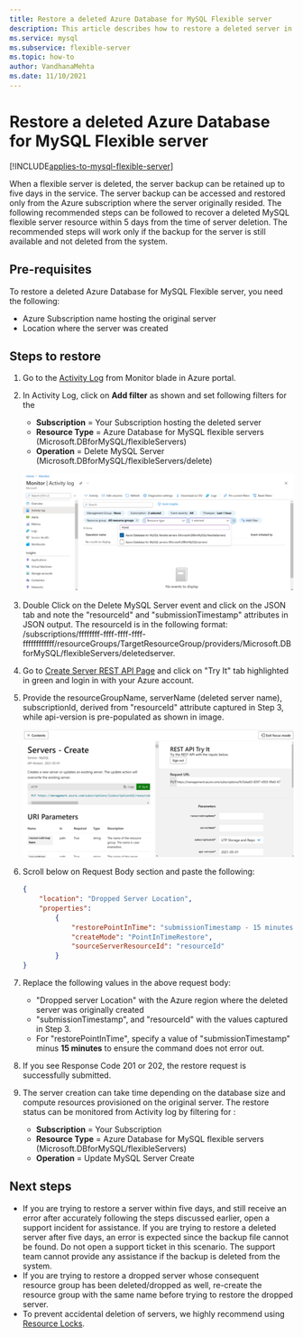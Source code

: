 ```yaml
---
title: Restore a deleted Azure Database for MySQL Flexible server
description: This article describes how to restore a deleted server in Azure Database for MySQL Flexible server using the Azure portal.
ms.service: mysql
ms.subservice: flexible-server
ms.topic: how-to
author: VandhanaMehta
ms.date: 11/10/2021
---
```


# Restore a deleted Azure Database for MySQL Flexible server

[!INCLUDE[applies-to-mysql-flexible-server](../includes/applies-to-mysql-flexible-server.md)]

When a flexible server is deleted, the server backup can be retained up to five days in the service. The server backup can be accessed and restored only from the Azure subscription where the server originally resided. The following recommended steps can be followed to recover a deleted MySQL flexible server resource within 5 days from the time of server deletion. The recommended steps will work only if the backup for the server is still available and not deleted from the system.

## Pre-requisites
To restore a deleted Azure Database for MySQL Flexible server, you need the following:
- Azure Subscription name hosting the original server
- Location where the server was created

## Steps to restore

1. Go to the [Activity Log](https://portal.azure.com/#blade/Microsoft_Azure_ActivityLog/ActivityLogBlade) from Monitor blade in Azure portal. 

2. In Activity Log, click on **Add filter** as shown and set following filters for the 

    - **Subscription** = Your Subscription hosting the deleted server
    - **Resource Type** = Azure Database for MySQL flexible servers (Microsoft.DBforMySQL/flexibleServers) 
    - **Operation** = Delete MySQL Server (Microsoft.DBforMySQL/flexibleServers/delete) 
 
     [![Activity log filtered for delete MySQL server operation](./media/how-to-restore-server-portal/monitor-log-delete-server.png)](./media/how-to-restore-server-portal/monitor-log-delete-server.png#lightbox)
   
 3. Double Click on the Delete MySQL Server event and click on the JSON tab and note the "resourceId" and "submissionTimestamp" attributes in JSON output. The resourceId is in the following format: /subscriptions/ffffffff-ffff-ffff-ffff-ffffffffffff/resourceGroups/TargetResourceGroup/providers/Microsoft.DBforMySQL/flexibleServers/deletedserver.
 
 4. Go to [Create Server REST API Page](/rest/api/mysql/flexibleserver/servers/create) and click on "Try It" tab highlighted in green and login in with your Azure account.
 
 5. Provide the resourceGroupName, serverName (deleted server name), subscriptionId, derived from "resourceId" attribute captured in Step 3, while api-version is pre-populated as shown in image.
 
     [![Create server using REST API](./media/how-to-restore-server-portal/server-create-rest-api.png)](./media/how-to-restore-server-portal/server-create-rest-api.png#lightbox)
  
 6. Scroll below on Request Body section and paste the following:
 
    ```json
    {
        "location": "Dropped Server Location",  
        "properties": 
            {
                "restorePointInTime": "submissionTimestamp - 15 minutes",
                "createMode": "PointInTimeRestore",
                "sourceServerResourceId": "resourceId"
            }
    }
    ```
7. Replace the following values in the above request body:
   * "Dropped server Location" with the Azure region where the deleted server was originally created
   * "submissionTimestamp", and "resourceId" with the values captured in Step 3. 
   * For "restorePointInTime", specify a value of "submissionTimestamp" minus **15 minutes** to ensure the command does not error out.
   
8. If you see Response Code 201 or 202, the restore request is successfully submitted. 

9. The server creation can take time depending on the database size and compute resources provisioned on the original server. The restore status can be monitored from Activity log by filtering for : 
   - **Subscription** = Your Subscription
   - **Resource Type** = Azure Database for MySQL flexible servers (Microsoft.DBforMySQL/flexibleServers) 
   - **Operation** =  Update MySQL Server Create

## Next steps

- If you are trying to restore a server within five days, and still receive an error after accurately following the steps discussed earlier, open a support incident for assistance. If you are trying to restore a deleted server after five days, an error is expected since the backup file cannot be found. Do not open a support ticket in this scenario. The support team cannot provide any assistance if the backup is deleted from the system.
- If you are trying to restore a dropped server whose consequent resource group has been deleted/dropped as well, re-create the resource group with the same name before trying to restore the dropped server.
- To prevent accidental deletion of servers, we highly recommend using [Resource Locks](https://techcommunity.microsoft.com/t5/azure-database-for-mysql/preventing-the-disaster-of-accidental-deletion-for-your-mysql/ba-p/825222).
